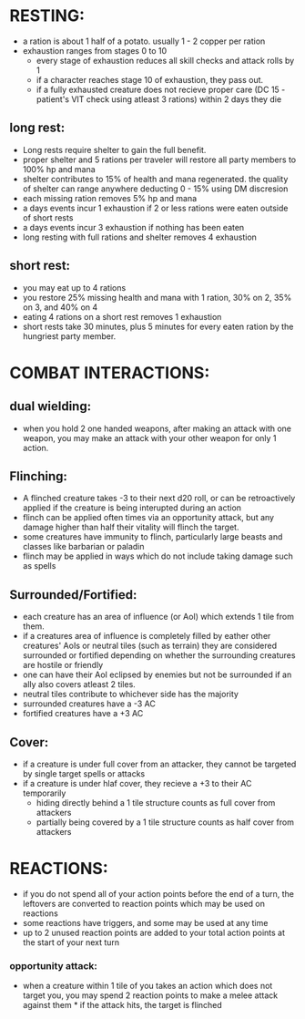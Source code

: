 # RESTING:
- a ration is about 1 half of a potato. usually 1 - 2 copper per ration
- exhaustion ranges from stages 0 to 10
    - every stage of exhaustion reduces all skill checks and attack rolls by 1 
    - if a character reaches stage 10 of exhaustion, they pass out.
    - if a fully exhausted creature does not recieve proper care (DC 15 - patient's VIT check using atleast 3 rations) within 2 days they die
      
## long rest:

- Long rests require shelter to gain the full benefit.
- proper shelter and 5 rations per traveler will restore all party members to 100% hp and mana
- shelter contributes to 15% of health and mana regenerated. the quality of shelter can range anywhere deducting 0 - 15% using DM discresion 
- each missing ration removes 5% hp and mana
- a days events incur 1 exhaustion if 2 or less rations were eaten outside of short rests
- a days events incur 3 exhaustion if nothing has been eaten
- long resting with full rations and shelter removes 4 exhaustion

## short rest:

- you may eat up to 4 rations
- you restore 25% missing health and mana with 1 ration, 30% on 2, 35% on 3, and 40% on 4
- eating 4 rations on a short rest removes 1 exhaustion
- short rests take 30 minutes, plus 5 minutes for every eaten ration by the hungriest party member.

# COMBAT INTERACTIONS:

## dual wielding:
 - when you hold 2 one handed weapons, after making an attack with one weapon, you may make an attack with your other weapon for only 1 action.

## Flinching:
  * A flinched creature takes -3 to their next d20 roll, or can be retroactively applied if the creature is being interupted during an action
  * flinch can be applied often times via an opportunity attack, but any damage higher than half their vitality will flinch the target.
  * some creatures have immunity to flinch, particularly large beasts and classes like barbarian or paladin
  * flinch may be applied in ways which do not include taking damage such as spells
    
## Surrounded/Fortified:
  * each creature has an area of influence (or AoI) which extends 1 tile from them.
  * if a creatures area of influence is completely filled by eather other creatures' AoIs or neutral tiles (such as terrain) they are considered surrounded or fortified depending on whether the surrounding creatures are hostile or friendly
  * one can have their AoI eclipsed by enemies but not be surrounded if an ally also covers atleast 2 tiles.
  * neutral tiles contribute to whichever side has the majority
  * surrounded creatures have a -3 AC
  * fortified creatures have a +3 AC

## Cover:
  * if a creature is under full cover from an attacker, they cannot be targeted by single target spells or attacks
  * if a creature is under hlaf cover, they recieve a +3 to their AC temporarily
    * hiding directly behind a 1 tile structure counts as full cover from attackers
    * partially being covered by a 1 tile structure counts as half cover from attackers
      
# REACTIONS:
   * if you do not spend all of your action points before the end of a turn, the leftovers are converted to reaction points which may be used on reactions
   * some reactions have triggers, and some may be used at any time
   * up to 2 unused reaction points are added to your total action points at the start of your next turn

### opportunity attack:
   * when a creature within 1 tile of you takes an action which does not target you, you may spend 2 reaction points to make a melee attack against them
         * if the attack hits, the target is flinched
    
### 
     
